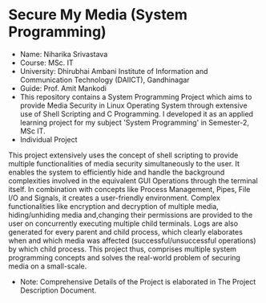 # Secure My Media (System Programming)
- Name: Niharika Srivastava
- Course: MSc. IT
- University: Dhirubhai Ambani Institute of Information and Communication Technology (DAIICT), Gandhinagar
- Guide: Prof. Amit Mankodi
- This repository contains a System Programming Project which aims to provide Media Security in Linux Operating System through extensive use of Shell Scripting and C Programming. 
  I developed it as an applied learning project for my subject 'System Programming' in Semester-2, MSc IT.
- Individual Project

This project extensively uses the concept of shell scripting to provide multiple functionalities of media security simultaneously to the user. 
It enables the system to efficiently hide and handle the background complexities involved in the equivalent GUI Operations through the terminal itself. 
In combination with concepts like Process Management, Pipes, File I/O and Signals, it creates a user-friendly environment. Complex functionalities like 
encryption and decryption of multiple media, hiding/unhiding media and,changing their permissions are provided to the user on concurrently executing multiple child
terminals. Logs are also generated for every parent and child process, which clearly elaborates when and which media was affected (successful/unsuccessful operations) 
by which child process. This project thus, comprises multiple system programming concepts and solves the real-world problem of securing media on a small-scale.

- Note: Comprehensive Details of the Project is elaborated in The Project Description Document.
